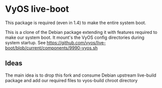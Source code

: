 # VyOS live-boot

This package is required (even in 1.4) to make the entire system boot.

This is a clone of the Debian package extending it with features required to make
our system boot. It mount's the VyOS config directories during system startup.
See https://github.com/vyos/live-boot/blob/current/components/9990-vyos.sh

## Ideas

The main idea is to drop this fork and consume Debian upstream live-build package
and add our required files to vyos-build chroot directory
